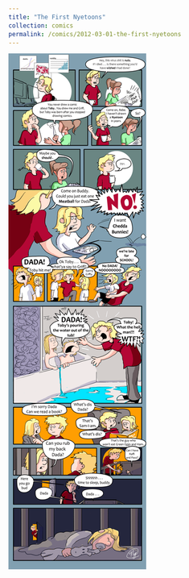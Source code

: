 ```yaml
---
title: "The First Nyetoons"
collection: comics
permalink: /comics/2012-03-01-the-first-nyetoons
---
```

![TobyToon](../images/comics/nyetoon/nyetoon_TobyToon_6.5.20_final-1.png)
